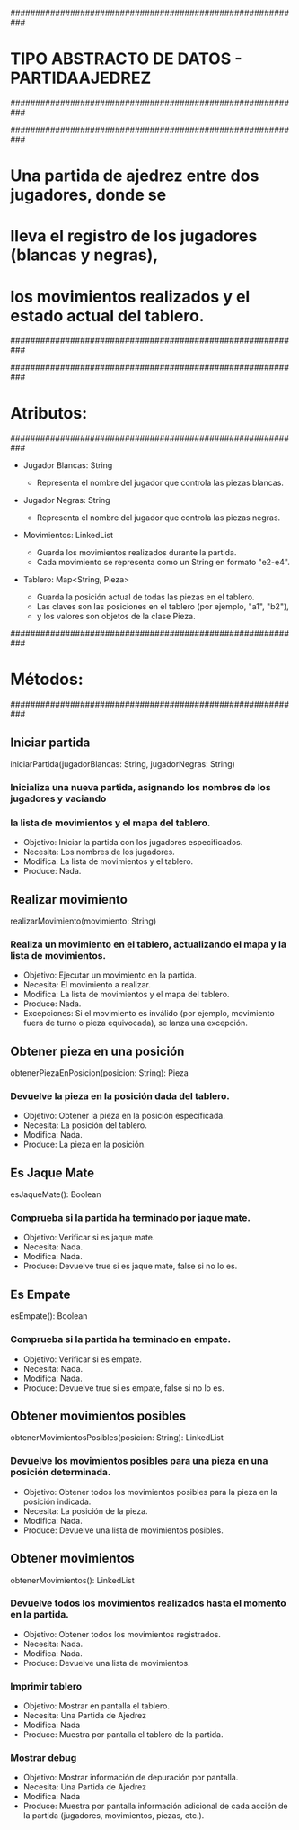 ###########################################################

# TIPO ABSTRACTO DE DATOS - PARTIDAAJEDREZ

###########################################################

###########################################################

# Una partida de ajedrez entre dos jugadores, donde se

# lleva el registro de los jugadores (blancas y negras),

# los movimientos realizados y el estado actual del tablero.

###########################################################

###########################################################

# Atributos:

###########################################################

- Jugador Blancas: String
    - Representa el nombre del jugador que controla las piezas blancas.

- Jugador Negras: String
    - Representa el nombre del jugador que controla las piezas negras.

- Movimientos: LinkedList<String>
    - Guarda los movimientos realizados durante la partida.
    - Cada movimiento se representa como un String en formato "e2-e4".

- Tablero: Map<String, Pieza>
    - Guarda la posición actual de todas las piezas en el tablero.
    - Las claves son las posiciones en el tablero (por ejemplo, "a1", "b2"),
    - y los valores son objetos de la clase Pieza.

###########################################################

# Métodos:

###########################################################

## Iniciar partida

iniciarPartida(jugadorBlancas: String, jugadorNegras: String)

### Inicializa una nueva partida, asignando los nombres de los jugadores y vaciando

### la lista de movimientos y el mapa del tablero.

* Objetivo: Iniciar la partida con los jugadores especificados.
* Necesita: Los nombres de los jugadores.
* Modifica: La lista de movimientos y el tablero.
* Produce: Nada.

## Realizar movimiento

realizarMovimiento(movimiento: String)

### Realiza un movimiento en el tablero, actualizando el mapa y la lista de movimientos.

* Objetivo: Ejecutar un movimiento en la partida.
* Necesita: El movimiento a realizar.
* Modifica: La lista de movimientos y el mapa del tablero.
* Produce: Nada.
* Excepciones: Si el movimiento es inválido (por ejemplo, movimiento fuera de turno o pieza equivocada), se lanza una
  excepción.

## Obtener pieza en una posición

obtenerPiezaEnPosicion(posicion: String): Pieza

### Devuelve la pieza en la posición dada del tablero.

* Objetivo: Obtener la pieza en la posición especificada.
* Necesita: La posición del tablero.
* Modifica: Nada.
* Produce: La pieza en la posición.

## Es Jaque Mate

esJaqueMate(): Boolean

### Comprueba si la partida ha terminado por jaque mate.

* Objetivo: Verificar si es jaque mate.
* Necesita: Nada.
* Modifica: Nada.
* Produce: Devuelve true si es jaque mate, false si no lo es.

## Es Empate

esEmpate(): Boolean

### Comprueba si la partida ha terminado en empate.

* Objetivo: Verificar si es empate.
* Necesita: Nada.
* Modifica: Nada.
* Produce: Devuelve true si es empate, false si no lo es.

## Obtener movimientos posibles

obtenerMovimientosPosibles(posicion: String): LinkedList<String>

### Devuelve los movimientos posibles para una pieza en una posición determinada.

* Objetivo: Obtener todos los movimientos posibles para la pieza en la posición indicada.
* Necesita: La posición de la pieza.
* Modifica: Nada.
* Produce: Devuelve una lista de movimientos posibles.

## Obtener movimientos

obtenerMovimientos(): LinkedList<String>

### Devuelve todos los movimientos realizados hasta el momento en la partida.

* Objetivo: Obtener todos los movimientos registrados.
* Necesita: Nada.
* Modifica: Nada.
* Produce: Devuelve una lista de movimientos.

### Imprimir tablero

* Objetivo: Mostrar en pantalla el tablero.
* Necesita: Una Partida de Ajedrez
* Modifica: Nada
* Produce: Muestra por pantalla el tablero de la partida.

### Mostrar debug

* Objetivo: Mostrar información de depuración por pantalla.
* Necesita: Una Partida de Ajedrez
* Modifica: Nada
* Produce: Muestra por pantalla información adicional de cada acción de la partida
  (jugadores, movimientos, piezas, etc.).